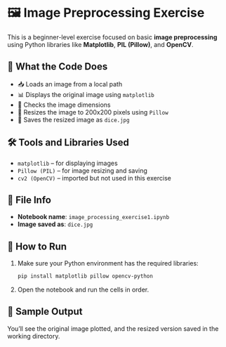 # 🖼️ Image Preprocessing Exercise

This is a beginner-level exercise focused on basic **image preprocessing** using Python libraries like **Matplotlib**, **PIL (Pillow)**, and **OpenCV**.

## 📌 What the Code Does

- 📥 Loads an image from a local path  
- 📊 Displays the original image using `matplotlib`  
- 📏 Checks the image dimensions  
- 🔄 Resizes the image to 200x200 pixels using `Pillow`  
- 💾 Saves the resized image as `dice.jpg`  

## 🛠️ Tools and Libraries Used

- `matplotlib` – for displaying images  
- `Pillow (PIL)` – for image resizing and saving  
- `cv2 (OpenCV)` – imported but not used in this exercise  

## 📁 File Info

- **Notebook name**: `image_processing_exercise1.ipynb`  
- **Image saved as**: `dice.jpg`  

## 🚀 How to Run

1. Make sure your Python environment has the required libraries:
   ```bash
   pip install matplotlib pillow opencv-python
   ```
2. Open the notebook and run the cells in order.

## 📸 Sample Output

You’ll see the original image plotted, and the resized version saved in the working directory.
